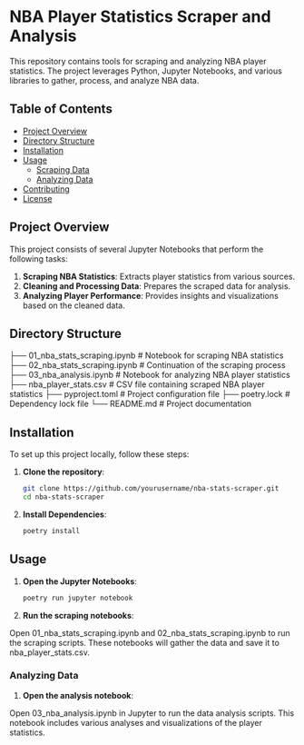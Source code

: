 # NBA Player Statistics Scraper and Analysis

This repository contains tools for scraping and analyzing NBA player statistics. The project leverages Python, Jupyter Notebooks, and various libraries to gather, process, and analyze NBA data.

## Table of Contents

- [Project Overview](#project-overview)
- [Directory Structure](#directory-structure)
- [Installation](#installation)
- [Usage](#usage)
  - [Scraping Data](#scraping-data)
  - [Analyzing Data](#analyzing-data)
- [Contributing](#contributing)
- [License](#license)

## Project Overview

This project consists of several Jupyter Notebooks that perform the following tasks:
1. **Scraping NBA Statistics**: Extracts player statistics from various sources.
2. **Cleaning and Processing Data**: Prepares the scraped data for analysis.
3. **Analyzing Player Performance**: Provides insights and visualizations based on the cleaned data.

## Directory Structure

├── 01_nba_stats_scraping.ipynb # Notebook for scraping NBA statistics
├── 02_nba_stats_scraping.ipynb # Continuation of the scraping process
├── 03_nba_analysis.ipynb # Notebook for analyzing NBA player statistics
├── nba_player_stats.csv # CSV file containing scraped NBA player statistics
├── pyproject.toml # Project configuration file
├── poetry.lock # Dependency lock file
└── README.md # Project documentation


## Installation

To set up this project locally, follow these steps:

1. **Clone the repository**:
   ```bash
   git clone https://github.com/yourusername/nba-stats-scraper.git
   cd nba-stats-scraper

2. **Install Dependencies**:
    ```bash
    poetry install

## Usage

1. **Open the Jupyter Notebooks**:

    ```bash
    poetry run jupyter notebook

2. **Run the scraping notebooks**:

Open 01_nba_stats_scraping.ipynb and 02_nba_stats_scraping.ipynb to run the scraping scripts. These notebooks will gather the data and save it to nba_player_stats.csv.

### Analyzing Data

1. **Open the analysis notebook**:

Open 03_nba_analysis.ipynb in Jupyter to run the data analysis scripts. This notebook includes various analyses and visualizations of the player statistics.


